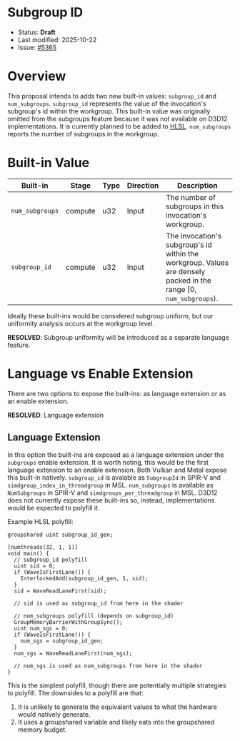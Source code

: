 # Subgroup ID


* Status: **Draft**
* Last modified: 2025-10-22
* Issue: [#5365](https://github.com/gpuweb/gpuweb/issues/5365)

# Overview

This proposal intends to adds two new built-in values: `subgroup_id` and `num_subgroups`.
`subgroup_id` represents the value of the invocation's subgroup's id within the
workgroup.
This built-in value was originally omitted from the subgroups feature because
it was not available on D3D12 implementations.
It is currently planned to be added to [HLSL](https://github.com/microsoft/hlsl-specs/issues/645).
`num_subgroups` reports the number of subgroups in the workgroup.

# Built-in Value

| Built-in | Stage | Type | Direction | Description |
| -------- | ----- | ---- | --------- | ----------- |
| `num_subgroups` | compute | u32 | Input | The number of subgroups in this invocation's workgroup. |
| `subgroup_id` | compute | u32 | Input | The invocation's subgroup's id within the workgroup. Values are densely packed in the range [0, `num_subgroups`). |

Ideally these built-ins would be considered subgroup uniform, but our uniformity
analysis occurs at the workgroup level.

**RESOLVED**: Subgroup uniformity will be introduced as a separate language feature.

# Language vs Enable Extension

There are two options to expose the built-ins: as language extension or as an
enable extension.

**RESOLVED**: Language extension

## Language Extension

In this option the built-ins are exposed as a language extension under the
`subgroups` enable extension.
It is worth noting, this would be the first language extension to an
enable extension.
Both Vulkan and Metal expose this built-in natively.
`subgroup_id` is avalable as `SubgroupId` in SPIR-V and `simdgroup_index_in_threadgroup` in MSL.
`num_subgroups` is available as `NumSubgroups` in SPIR-V and `simdgroups_per_threadgroup` in MSL.
D3D12 does not currently expose these built-ins so, instead, implementations
would be expected to polyfill it.

Example HLSL polyfill:
```
groupshared uint subgroup_id_gen;

[numthreads(32, 1, 1)]
void main() {
  // subgroup_id polyfill
  uint sid = 0;
  if (WaveIsFirstLane()) {
    InterlockedAdd(subgroup_id_gen, 1, sid);
  }
  sid = WaveReadLaneFirst(sid);

  // sid is used as subgroup_id from here in the shader

  // num_subgroups polyfill (depends on subgroup_id)
  GroupMemoryBarrierWithGroupSync();
  uint num_sgs = 0;
  if (WaveIsFirstLane()) {
    num_sgs = subgroup_id_gen;
  }
  num_sgs = WaveReadLaneFirst(num_sgs);

  // num_sgs is used as num_subgroups from here in the shader
}

```

This is the simplest polyfill, though there are potentially multiple strategies
to polyfill.
The downsides to a polyfill are that:
1. It is unlikely to generate the equivalent values to what the hardware would
   natively generate.
2. It uses a groupshared variable and likely eats into the groupshared memory
   budget.

